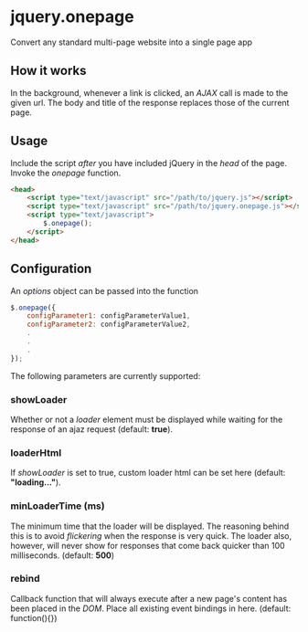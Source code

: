 # jquery.onepage

Convert any standard multi-page website into a single page app

## How it works

In the background, whenever a link is clicked, an *AJAX* call is made to the given url. The body and title of the response replaces those of the current page.

## Usage

Include the script *after* you have included jQuery in the *head* of the page. Invoke the *onepage* function.

```html
<head>
	<script type="text/javascript" src="/path/to/jquery.js"></script>
	<script type="text/javascript" src="/path/to/jquery.onepage.js"></script>
	<script type="text/javascript">
		$.onepage();
	</script>
</head>
```

## Configuration

An *options* object can be passed into the function

```js
$.onepage({
	configParameter1: configParameterValue1,
	configParameter2: configParameterValue2,
	.
	.
	.
});
```

The following parameters are currently supported:

### showLoader

Whether or not a *loader* element must be displayed while waiting for the response of an ajaz request (default: **true**).

### loaderHtml

If *showLoader* is set to true, custom loader html can be set here (default: **"loading…"**).
        
### minLoaderTime (ms)

The minimum time that the loader will be displayed. The reasoning behind this is to avoid *flickering* when the response is very quick. The loader also, however, will never show for responses that come back quicker than 100 milliseconds. (default: **500**)
    
### rebind

Callback function that will always execute after a new page's content has been placed in the *DOM*. Place all existing event bindings in here. (default: function(){})
